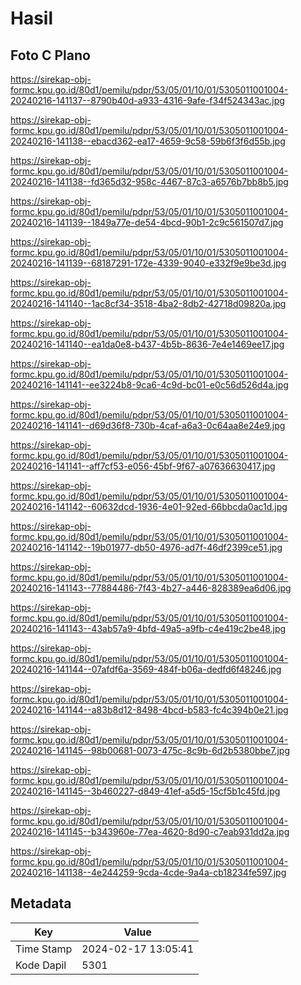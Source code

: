 # Hasil

## Foto C Plano

https://sirekap-obj-formc.kpu.go.id/80d1/pemilu/pdpr/53/05/01/10/01/5305011001004-20240216-141137--8790b40d-a933-4316-9afe-f34f524343ac.jpg

https://sirekap-obj-formc.kpu.go.id/80d1/pemilu/pdpr/53/05/01/10/01/5305011001004-20240216-141138--ebacd362-ea17-4659-9c58-59b6f3f6d55b.jpg

https://sirekap-obj-formc.kpu.go.id/80d1/pemilu/pdpr/53/05/01/10/01/5305011001004-20240216-141138--fd365d32-958c-4467-87c3-a6576b7bb8b5.jpg

https://sirekap-obj-formc.kpu.go.id/80d1/pemilu/pdpr/53/05/01/10/01/5305011001004-20240216-141139--1849a77e-de54-4bcd-90b1-2c9c561507d7.jpg

https://sirekap-obj-formc.kpu.go.id/80d1/pemilu/pdpr/53/05/01/10/01/5305011001004-20240216-141139--68187291-172e-4339-9040-e332f9e9be3d.jpg

https://sirekap-obj-formc.kpu.go.id/80d1/pemilu/pdpr/53/05/01/10/01/5305011001004-20240216-141140--1ac8cf34-3518-4ba2-8db2-42718d09820a.jpg

https://sirekap-obj-formc.kpu.go.id/80d1/pemilu/pdpr/53/05/01/10/01/5305011001004-20240216-141140--ea1da0e8-b437-4b5b-8636-7e4e1469ee17.jpg

https://sirekap-obj-formc.kpu.go.id/80d1/pemilu/pdpr/53/05/01/10/01/5305011001004-20240216-141141--ee3224b8-9ca6-4c9d-bc01-e0c56d526d4a.jpg

https://sirekap-obj-formc.kpu.go.id/80d1/pemilu/pdpr/53/05/01/10/01/5305011001004-20240216-141141--d69d36f8-730b-4caf-a6a3-0c64aa8e24e9.jpg

https://sirekap-obj-formc.kpu.go.id/80d1/pemilu/pdpr/53/05/01/10/01/5305011001004-20240216-141141--aff7cf53-e056-45bf-9f67-a07636630417.jpg

https://sirekap-obj-formc.kpu.go.id/80d1/pemilu/pdpr/53/05/01/10/01/5305011001004-20240216-141142--60632dcd-1936-4e01-92ed-66bbcda0ac1d.jpg

https://sirekap-obj-formc.kpu.go.id/80d1/pemilu/pdpr/53/05/01/10/01/5305011001004-20240216-141142--19b01977-db50-4976-ad7f-46df2399ce51.jpg

https://sirekap-obj-formc.kpu.go.id/80d1/pemilu/pdpr/53/05/01/10/01/5305011001004-20240216-141143--77884486-7f43-4b27-a446-828389ea6d06.jpg

https://sirekap-obj-formc.kpu.go.id/80d1/pemilu/pdpr/53/05/01/10/01/5305011001004-20240216-141143--43ab57a9-4bfd-49a5-a9fb-c4e419c2be48.jpg

https://sirekap-obj-formc.kpu.go.id/80d1/pemilu/pdpr/53/05/01/10/01/5305011001004-20240216-141144--07afdf6a-3569-484f-b06a-dedfd6f48246.jpg

https://sirekap-obj-formc.kpu.go.id/80d1/pemilu/pdpr/53/05/01/10/01/5305011001004-20240216-141144--a83b8d12-8498-4bcd-b583-fc4c394b0e21.jpg

https://sirekap-obj-formc.kpu.go.id/80d1/pemilu/pdpr/53/05/01/10/01/5305011001004-20240216-141145--98b00681-0073-475c-8c9b-6d2b5380bbe7.jpg

https://sirekap-obj-formc.kpu.go.id/80d1/pemilu/pdpr/53/05/01/10/01/5305011001004-20240216-141145--3b460227-d849-41ef-a5d5-15cf5b1c45fd.jpg

https://sirekap-obj-formc.kpu.go.id/80d1/pemilu/pdpr/53/05/01/10/01/5305011001004-20240216-141145--b343960e-77ea-4620-8d90-c7eab931dd2a.jpg

https://sirekap-obj-formc.kpu.go.id/80d1/pemilu/pdpr/53/05/01/10/01/5305011001004-20240216-141138--4e244259-9cda-4cde-9a4a-cb18234fe597.jpg


## Metadata

| Key        | Value               |
| ---------- | ------------------- |
| Time Stamp | 2024-02-17 13:05:41 |
| Kode Dapil | 5301                |



